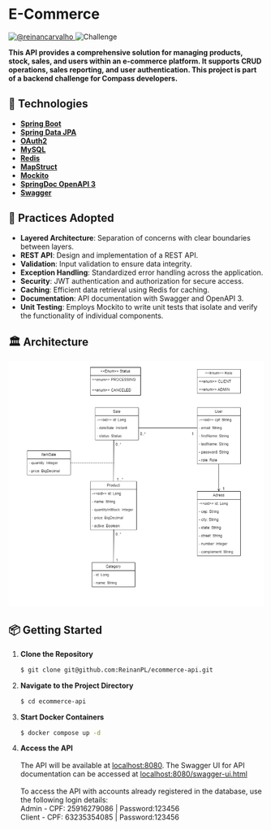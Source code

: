 <h1>E-Commerce</h1>

<p>
  <a href="https://www.linkedin.com/in/reinancarvalho323/" target="_blank">
  <img src="https://img.shields.io/static/v1?label=Linkedin&message=@reinancarvalho&color=8257E5&labelColor=000000" alt="@reinancarvalho" />
</a>
  <img src="https://img.shields.io/static/v1?label=Tipo&message=Challenge&color=8257E5&labelColor=000000" alt="Challenge" />
</p>

<p>
  <strong>This API provides a comprehensive solution for managing products, stock, sales, and users within an e-commerce platform. It supports CRUD operations, sales reporting, and user authentication. This project is part of a backend challenge for Compass developers.</strong>
</p>

## 🚀 Technologies

- [**Spring Boot**](https://spring.io/projects/spring-boot)
- [**Spring Data JPA**](https://spring.io/projects/spring-data-jpa)
- [**OAuth2**](https://docs.spring.io/spring-security/reference/servlet/oauth2/index.html)
- [**MySQL**](https://dev.mysql.com/downloads/)
- [**Redis**](https://spring.io/projects/spring-data-redis)
- [**MapStruct**](https://mapstruct.org/)
- [**Mockito**](https://site.mockito.org/)
- [**SpringDoc OpenAPI 3**](https://springdoc.org/v2/#spring-webflux-support)
- [**Swagger**](https://swagger.io/)

## 📜 Practices Adopted

- **Layered Architecture**: Separation of concerns with clear boundaries between layers.
- **REST API**: Design and implementation of a REST API.
- **Validation**: Input validation to ensure data integrity.
- **Exception Handling**: Standardized error handling across the application.
- **Security**: JWT authentication and authorization for secure access.
- **Caching**: Efficient data retrieval using Redis for caching.
- **Documentation**: API documentation with Swagger and OpenAPI 3.
- **Unit Testing**: Employs Mockito to write unit tests that isolate and verify the functionality of individual components.

## 🏛️ Architecture

<p>
  <img src="docs/Diagrama ER.png" alt="ER Diagram" />
</p>

## 📦 Getting Started

1. **Clone the Repository**

   ```bash
   $ git clone git@github.com:ReinanPL/ecommerce-api.git

2. **Navigate to the Project Directory**
    ```bash
    $ cd ecommerce-api

3. **Start Docker Containers**
    ```bash
    $ docker compose up -d

4. **Access the API**
   <br><br>
    The API will be available at [localhost:8080](http://localhost:8080).
    The Swagger UI for API documentation can be accessed at [localhost:8080/swagger-ui.html](http://localhost:8080/swagger-ui.html)
    <br><br>
    To access the API with accounts already registered in the database, use the following login details:
    <br>
    Admin - CPF: 25916279086 | Password:123456
    <br>
    Client - CPF: 63235354085 | Password:123456

